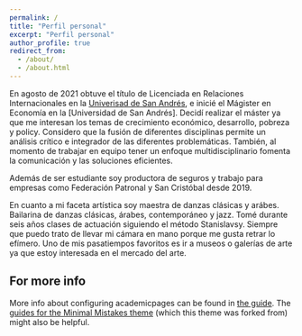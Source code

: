 ```yaml
---
permalink: /
title: "Perfil personal"
excerpt: "Perfil personal"
author_profile: true
redirect_from: 
  - /about/
  - /about.html
---
```


En agosto de 2021 obtuve el título de Licenciada en Relaciones Internacionales en la [Univerisad de San Andrés](www.udesa.edu.ar), e inicié el Mágister en Economía en la [Universidad de San Andrés]. Decidí realizar el máster ya que me interesan los temas de crecimiento económico, desarrollo, pobreza y policy. Considero que la fusión de diferentes disciplinas permite un análisis crítico e integrador de las diferentes problemáticas. También, al momento de trabajar en equipo tener un enfoque multidisciplinario fomenta la comunicación y las soluciones eficientes. 

Además de ser estudiante soy productora de seguros y trabajo para empresas como Federación Patronal y San Cristóbal desde 2019. 

En cuanto a mi faceta artística soy maestra de danzas clásicas y arábes. Bailarina de danzas clásicas, árabes, contemporáneo y jazz. Tomé durante seis años clases de actuación siguiendo el método Stanislavsy. Siempre que puedo trato de llevar mi cámara en mano porque me gusta retrar lo efímero. Uno de mis pasatiempos favoritos es ir a museos o galerías de arte ya que estoy interesada en  el mercado del arte. 

For more info
------
More info about configuring academicpages can be found in [the guide](https://academicpages.github.io/markdown/). The [guides for the Minimal Mistakes theme](https://mmistakes.github.io/minimal-mistakes/docs/configuration/) (which this theme was forked from) might also be helpful.
